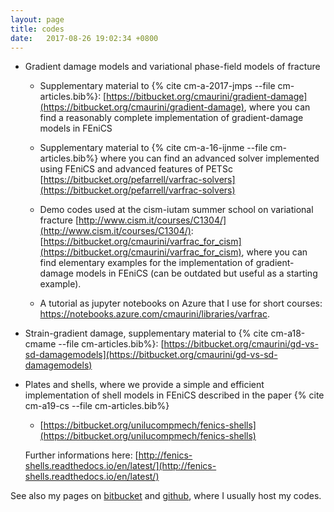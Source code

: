 ```yaml
---
layout: page
title: codes
date:   2017-08-26 19:02:34 +0800
---
```

- Gradient damage models and variational phase-field models of fracture

    - Supplementary material to {% cite cm-a-2017-jmps --file cm-articles.bib%}:
        [https://bitbucket.org/cmaurini/gradient-damage](https://bitbucket.org/cmaurini/gradient-damage),
      where  you can find  a reasonably complete implementation of gradient-damage models in FEniCS

    - Supplementary material to {% cite cm-a-16-ijnme --file cm-articles.bib%} where you can find an advanced solver implemented using FEniCS and advanced features of PETSc [https://bitbucket.org/pefarrell/varfrac-solvers](https://bitbucket.org/pefarrell/varfrac-solvers)

    - Demo codes used at the cism-iutam summer school on variational fracture [http://www.cism.it/courses/C1304/](http://www.cism.it/courses/C1304/):
        [https://bitbucket.org/cmaurini/varfrac_for_cism](https://bitbucket.org/cmaurini/varfrac_for_cism),
      where you can find elementary examples for the implementation of gradient-damage models in FEniCS (can be outdated but useful as a starting example).

    - A tutorial as jupyter notebooks on Azure that I use for short courses: https://notebooks.azure.com/cmaurini/libraries/varfrac.

- Strain-gradient damage, supplementary material to {% cite cm-a18-cmame --file cm-articles.bib%}: [https://bitbucket.org/cmaurini/gd-vs-sd-damagemodels](https://bitbucket.org/cmaurini/gd-vs-sd-damagemodels)

- Plates and shells, where we provide a simple and efficient implementation of shell models in FEniCS described in the paper {% cite cm-a19-cs --file cm-articles.bib%}

    - [https://bitbucket.org/unilucompmech/fenics-shells](https://bitbucket.org/unilucompmech/fenics-shells)

  Further informations here: [http://fenics-shells.readthedocs.io/en/latest/](http://fenics-shells.readthedocs.io/en/latest/)

See also my pages on [bitbucket](https://bitbucket.org/cmaurini/) and [github](https://github.com/cmaurini), where I usually host my codes.